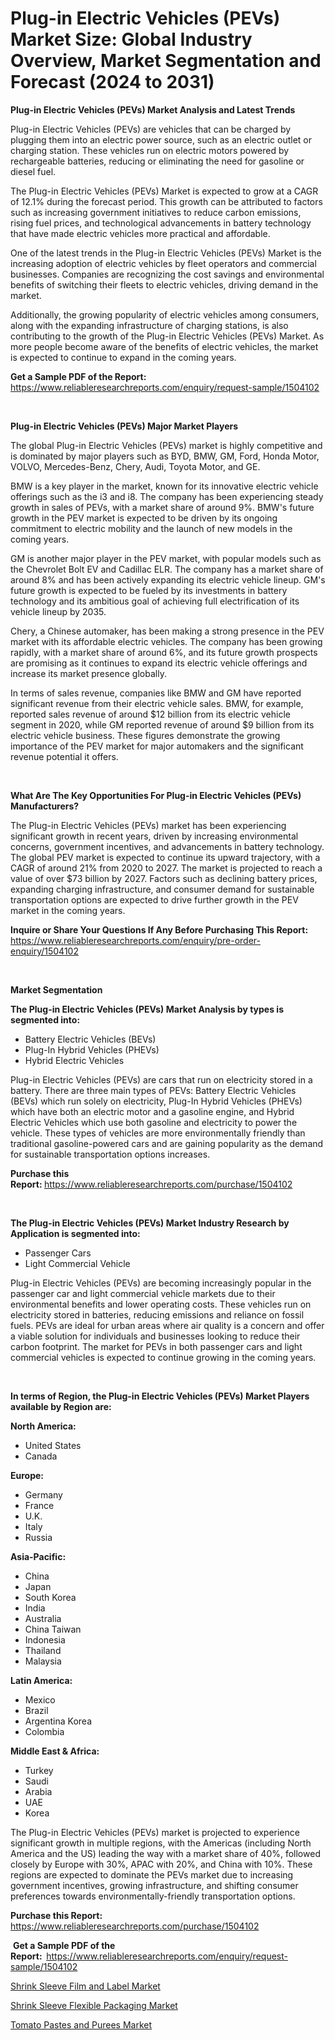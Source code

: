 <p><h1>Plug-in Electric Vehicles (PEVs) Market Size: Global Industry Overview, Market Segmentation and Forecast (2024 to 2031)</h1></p><p><strong>Plug-in Electric Vehicles (PEVs) Market Analysis and Latest Trends</strong></p>
<p><p>Plug-in Electric Vehicles (PEVs) are vehicles that can be charged by plugging them into an electric power source, such as an electric outlet or charging station. These vehicles run on electric motors powered by rechargeable batteries, reducing or eliminating the need for gasoline or diesel fuel.</p><p>The Plug-in Electric Vehicles (PEVs) Market is expected to grow at a CAGR of 12.1% during the forecast period. This growth can be attributed to factors such as increasing government initiatives to reduce carbon emissions, rising fuel prices, and technological advancements in battery technology that have made electric vehicles more practical and affordable.</p><p>One of the latest trends in the Plug-in Electric Vehicles (PEVs) Market is the increasing adoption of electric vehicles by fleet operators and commercial businesses. Companies are recognizing the cost savings and environmental benefits of switching their fleets to electric vehicles, driving demand in the market.</p><p>Additionally, the growing popularity of electric vehicles among consumers, along with the expanding infrastructure of charging stations, is also contributing to the growth of the Plug-in Electric Vehicles (PEVs) Market. As more people become aware of the benefits of electric vehicles, the market is expected to continue to expand in the coming years.</p></p>
<p><strong>Get a Sample PDF of the Report:&nbsp;</strong> <a href="https://www.reliableresearchreports.com/enquiry/request-sample/1504102">https://www.reliableresearchreports.com/enquiry/request-sample/1504102</a></p>
<p>&nbsp;</p>
<p><strong>Plug-in Electric Vehicles (PEVs) Major Market Players</strong></p>
<p><p>The global Plug-in Electric Vehicles (PEVs) market is highly competitive and is dominated by major players such as BYD, BMW, GM, Ford, Honda Motor, VOLVO, Mercedes-Benz, Chery, Audi, Toyota Motor, and GE. </p><p>BMW is a key player in the market, known for its innovative electric vehicle offerings such as the i3 and i8. The company has been experiencing steady growth in sales of PEVs, with a market share of around 9%. BMW's future growth in the PEV market is expected to be driven by its ongoing commitment to electric mobility and the launch of new models in the coming years.</p><p>GM is another major player in the PEV market, with popular models such as the Chevrolet Bolt EV and Cadillac ELR. The company has a market share of around 8% and has been actively expanding its electric vehicle lineup. GM's future growth is expected to be fueled by its investments in battery technology and its ambitious goal of achieving full electrification of its vehicle lineup by 2035.</p><p>Chery, a Chinese automaker, has been making a strong presence in the PEV market with its affordable electric vehicles. The company has been growing rapidly, with a market share of around 6%, and its future growth prospects are promising as it continues to expand its electric vehicle offerings and increase its market presence globally.</p><p>In terms of sales revenue, companies like BMW and GM have reported significant revenue from their electric vehicle sales. BMW, for example, reported sales revenue of around $12 billion from its electric vehicle segment in 2020, while GM reported revenue of around $9 billion from its electric vehicle business. These figures demonstrate the growing importance of the PEV market for major automakers and the significant revenue potential it offers.</p></p>
<p>&nbsp;</p>
<p><strong>What Are The Key Opportunities For Plug-in Electric Vehicles (PEVs) Manufacturers?</strong></p>
<p><p>The Plug-in Electric Vehicles (PEVs) market has been experiencing significant growth in recent years, driven by increasing environmental concerns, government incentives, and advancements in battery technology. The global PEV market is expected to continue its upward trajectory, with a CAGR of around 21% from 2020 to 2027. The market is projected to reach a value of over $73 billion by 2027. Factors such as declining battery prices, expanding charging infrastructure, and consumer demand for sustainable transportation options are expected to drive further growth in the PEV market in the coming years.</p></p>
<p><strong>Inquire or Share Your Questions If Any Before Purchasing This Report:</strong> <a href="https://www.reliableresearchreports.com/enquiry/pre-order-enquiry/1504102">https://www.reliableresearchreports.com/enquiry/pre-order-enquiry/1504102</a></p>
<p>&nbsp;</p>
<p><strong>Market Segmentation</strong></p>
<p><strong>The Plug-in Electric Vehicles (PEVs) Market Analysis by types is segmented into:</strong></p>
<p><ul><li>Battery Electric Vehicles (BEVs)</li><li>Plug-In Hybrid Vehicles (PHEVs)</li><li>Hybrid Electric Vehicles</li></ul></p>
<p><p>Plug-in Electric Vehicles (PEVs) are cars that run on electricity stored in a battery. There are three main types of PEVs: Battery Electric Vehicles (BEVs) which run solely on electricity, Plug-In Hybrid Vehicles (PHEVs) which have both an electric motor and a gasoline engine, and Hybrid Electric Vehicles which use both gasoline and electricity to power the vehicle. These types of vehicles are more environmentally friendly than traditional gasoline-powered cars and are gaining popularity as the demand for sustainable transportation options increases.</p></p>
<p><strong>Purchase this Report:&nbsp;</strong><a href="https://www.reliableresearchreports.com/purchase/1504102">https://www.reliableresearchreports.com/purchase/1504102</a></p>
<p>&nbsp;</p>
<p><strong>The Plug-in Electric Vehicles (PEVs) Market Industry Research by Application is segmented into:</strong></p>
<p><ul><li>Passenger Cars</li><li>Light Commercial Vehicle</li></ul></p>
<p><p>Plug-in Electric Vehicles (PEVs) are becoming increasingly popular in the passenger car and light commercial vehicle markets due to their environmental benefits and lower operating costs. These vehicles run on electricity stored in batteries, reducing emissions and reliance on fossil fuels. PEVs are ideal for urban areas where air quality is a concern and offer a viable solution for individuals and businesses looking to reduce their carbon footprint. The market for PEVs in both passenger cars and light commercial vehicles is expected to continue growing in the coming years.</p></p>
<p>&nbsp;</p>
<p><strong>In terms of Region, the Plug-in Electric Vehicles (PEVs) Market Players available by Region are:</strong></p>
<p>
    <p> <strong> North America: </strong>
        <ul>
            <li>United States</li>
            <li>Canada</li>
        </ul>
        </p> 
    <p> <strong> Europe: </strong>
        <ul>
            <li>Germany</li>
            <li>France</li>
            <li>U.K.</li>
            <li>Italy</li>
            <li>Russia</li>
        </ul>
        </p> 
    <p> <strong> Asia-Pacific: </strong>
        <ul>
            <li>China</li>
            <li>Japan</li>
            <li>South Korea</li>
            <li>India</li>
            <li>Australia</li>
            <li>China Taiwan</li>
            <li>Indonesia</li>
            <li>Thailand</li>
            <li>Malaysia</li>
        </ul>
        </p> 
    <p> <strong> Latin America: </strong>
        <ul>
            <li>Mexico</li>
            <li>Brazil</li>
            <li>Argentina Korea</li>
            <li>Colombia</li>
        </ul>
        </p> 
    <p> <strong> Middle East & Africa: </strong>
        <ul>
            <li>Turkey</li>
            <li>Saudi</li>
            <li>Arabia</li>
            <li>UAE</li>
            <li>Korea</li>
        </ul>
    </p>
    </p>
<p><p>The Plug-in Electric Vehicles (PEVs) market is projected to experience significant growth in multiple regions, with the Americas (including North America and the US) leading the way with a market share of 40%, followed closely by Europe with 30%, APAC with 20%, and China with 10%. These regions are expected to dominate the PEVs market due to increasing government incentives, growing infrastructure, and shifting consumer preferences towards environmentally-friendly transportation options.</p></p>
<p><strong>Purchase this Report: </strong><a href="https://www.reliableresearchreports.com/purchase/1504102">https://www.reliableresearchreports.com/purchase/1504102</a></p>
<p>&nbsp;<strong>Get a Sample PDF of the Report:&nbsp;&nbsp;</strong><a href="https://www.reliableresearchreports.com/enquiry/request-sample/1504102">https://www.reliableresearchreports.com/enquiry/request-sample/1504102</a></p>
<p><strong></strong></p>
<p><p><a href="https://view.publitas.com/reportprime-1/shrink-sleeve-film-and-label-market-insights-market-players-and-forecast-till-2030/">Shrink Sleeve Film and Label Market</a></p><p><a href="https://view.publitas.com/reportprime-1/shrink-sleeve-flexible-packaging-market-research-report-the-key-to-successful-business-strategy-forecasted-for-period-from-2023-2030/">Shrink Sleeve Flexible Packaging Market</a></p><p><a href="https://view.publitas.com/reportprime-1/tomato-pastes-and-purees-market-centers-on-aspects-such-as-market-growth-market-share-market-opportunity-and-projected-forecasts-spanning-from-2023-to-2030/">Tomato Pastes and Purees Market</a></p></p>
